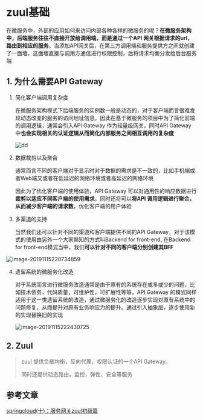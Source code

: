 # zuul基础

在微服务中，外部的应用如何来访问内部各种各样的微服务的呢？**在微服务架构中，后端服务往往不直接开放给调用端，而是通过一个API 网关根据请求的url，路由到相应的服务**。当添加API网关后，在第三方调用端和服务提供方之间就创建了一面墙，这面墙直接与调用方通信进行权限控制，后将请求均衡分发给后台服务端

## 1. 为什么需要API Gateway

1. 简化客户端调用复杂度

   在微服务架构模式下后端服务的实例数一般是动态的，对于客户端而言很难发现动态改变的服务的访问地址信息。因此在基于微服务的项目中为了简化前端的调用逻辑，通常会引入API Gateway 作为轻量级网关，同时API Gateway 中**也会实现相关的认证逻辑从而简化内部服务之间相互调用的复杂度**

   

   ![dd](https://zszblog.oss-cn-beijing.aliyuncs.com/zszblog/blogimage-master/img/image-20191115220102366.png)

   

2. 数据裁剪以及聚合

   通常而言不同的客户端对于显示时对于数据的需求是不一致的，比如手机端或者Web端又或者在低延迟的网络环境或者高延迟的网络环境

   因此为了优化客户端的使用体验，API Gateway 可以对通用性的响应数据进行**裁剪以适应不同客户端的使用需求**。同时还将可以**将API 调用逻辑进行聚合，从而减少客户端的请求数**，优化客户端的用户体验

3. 多渠道的支持

   当然我们还可以针对不同的渠道和客户端提供不同的API Gateway，对于该模式的使用由另外一个大家熟知的方式叫Backend for front-end, 在Backend for front-end模式当中，我们**可以针对不同的客户端分别创建其BFF**

![image-20191115220734859](https://zszblog.oss-cn-beijing.aliyuncs.com/zszblog/blogimage-master/img/image-20191115220734859.png)

4. 遗留系统的微服务化改造

   对于系统而言进行微服务改造通常是由于原有的系统存在或多或少的问题，比如技术债务，代码质量，可维护性，可扩展性等等，API Gateway 的模式同样适用于这一类遗留系统的改造，通过微服务化的改造逐步实现对原有系统中的问题修复，从而提升对原有业务响应力的提升。通过引入抽象层，逐步使用新的实现替换旧的实现

   ![image-20191115222430725](https://zszblog.oss-cn-beijing.aliyuncs.com/zszblog/blogimage-master/img/image-20191115222430725.png)

## 2. Zuul

> zuul 提供负载均衡，反向代理，权限认证的一个API Gateway。
>
> 同时还提供动态路由，监控，弹性、安全等服务

## 参考文章

[springcloud(十)：服务网关zuul初级篇](http://www.ityouknow.com/springcloud/2017/06/01/gateway-service-zuul.html)

